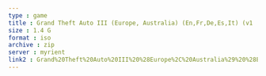 ```yaml
---
type : game
title : Grand Theft Auto III (Europe, Australia) (En,Fr,De,Es,It) (v1
size : 1.4 G
format : iso
archive : zip
server : myrient
link2 : Grand%20Theft%20Auto%20III%20%28Europe%2C%20Australia%29%20%28En%2CFr%2CDe%2CEs%2CIt%29%20%28v1.60%29
---
```

